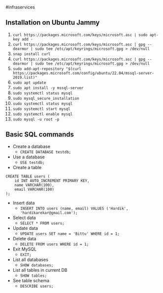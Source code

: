 #infraservices
## Installation on Ubuntu Jammy
  1. `curl https://packages.microsoft.com/keys/microsoft.asc | sudo apt-key add -`
  2. `curl https://packages.microsoft.com/keys/microsoft.asc | gpg --dearmor | sudo tee /etc/apt/keyrings/microsoft.gpg > /dev/null`
  3. `snap install curl`
  4. `curl https://packages.microsoft.com/keys/microsoft.asc | gpg --dearmor | sudo tee /etc/apt/keyrings/microsoft.gpg > /dev/null`
  5. `sudo add-apt-repository "$(curl https://packages.microsoft.com/config/ubuntu/22.04/mssql-server-2019.list)"`
  6. `sudo apt update`
  7. `sudo apt install -y mssql-server`
  8. `sudo systemctl status mysql`
  9. `sudo mysql_secure_installation`
  10. `sudo systemctl status mysql`
  11. `sudo systemctl start mysql`
  12. `sudo systemctl enable mysql`
  13. `sudo mysql -u root -p`
## Basic SQL commands
* Create a database
	* `CREATE DATABASE testdb;`
* Use a database
	* `USE testdb;`
* Create a table
```mysql
CREATE TABLE users (
    id INT AUTO_INCREMENT PRIMARY KEY,
    name VARCHAR(100),
    email VARCHAR(100)
);
```
* Insert data
	* `INSERT INTO users (name, email) VALUES ('Hardik', 'hardikarekar@gmail.com');`
* Select data
	* `SELECT * FROM users;`
* Update data
	* `UPDATE users SET name = 'Bittu' WHERE id = 1;`
* Delete data
	* `DELETE FROM users WHERE id = 1;`
* Exit MySQL
	* `EXIT;`
* List all databases
	* `SHOW databases;`
* List all tables in current DB
	* `SHOW tables;`
* See table schema
	* `DESCRIBE users;`
